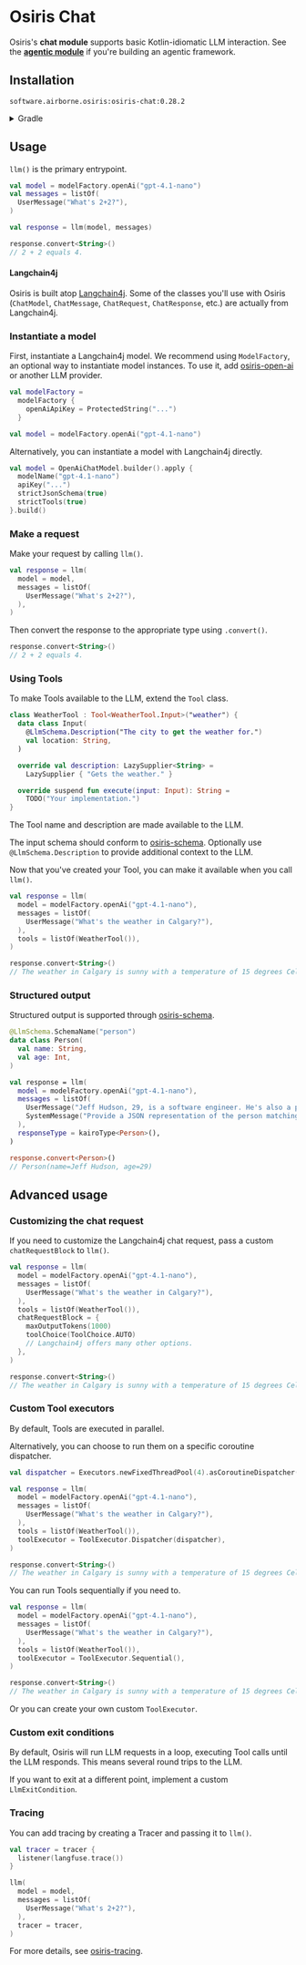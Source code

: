 # Osiris Chat

Osiris's **chat module** supports basic Kotlin-idiomatic LLM interaction.
See the [**agentic module**](../osiris-agentic) if you're building an agentic framework.

## Installation

`software.airborne.osiris:osiris-chat:0.28.2`

<details>

<summary>Gradle</summary>

```kotlin
plugins {
  id("com.google.cloud.artifactregistry.gradle-plugin")
}

repositories {
  maven {
    url = uri("artifactregistry://us-central1-maven.pkg.dev/airborne-software/maven")
  }
}

dependencies {
  implementation("software.airborne.osiris:osiris-chat:0.28.2")
}
```

</details>

## Usage

`llm()` is the primary entrypoint.

```kotlin
val model = modelFactory.openAi("gpt-4.1-nano")
val messages = listOf(
  UserMessage("What's 2+2?"),
)

val response = llm(model, messages)

response.convert<String>()
// 2 + 2 equals 4.
```

#### Langchain4j

Osiris is built atop [Langchain4j](https://github.com/langchain4j/langchain4j).
Some of the classes you'll use with Osiris
(`ChatModel`, `ChatMessage`, `ChatRequest`, `ChatResponse`, etc.)
are actually from Langchain4j.

### Instantiate a model

First, instantiate a Langchain4j model.
We recommend using `ModelFactory`,
an optional way to instantiate model instances.
To use it, add [osiris-open-ai](../osiris-open-ai) or another LLM provider.

```kotlin
val modelFactory =
  modelFactory {
    openAiApiKey = ProtectedString("...")
  }

val model = modelFactory.openAi("gpt-4.1-nano")
```

Alternatively, you can instantiate a model with Langchain4j directly.

```kotlin
val model = OpenAiChatModel.builder().apply {
  modelName("gpt-4.1-nano")
  apiKey("...")
  strictJsonSchema(true)
  strictTools(true)
}.build()
```

### Make a request

Make your request by calling `llm()`.

```kotlin
val response = llm(
  model = model,
  messages = listOf(
    UserMessage("What's 2+2?"),
  ),
)
```

Then convert the response to the appropriate type using `.convert()`.

```kotlin
response.convert<String>()
// 2 + 2 equals 4.
```

### Using Tools

To make Tools available to the LLM,
extend the `Tool` class.

```kotlin
class WeatherTool : Tool<WeatherTool.Input>("weather") {
  data class Input(
    @LlmSchema.Description("The city to get the weather for.")
    val location: String,
  )

  override val description: LazySupplier<String> =
    LazySupplier { "Gets the weather." }

  override suspend fun execute(input: Input): String =
    TODO("Your implementation.")
}
```

The Tool name and description are made available to the LLM.

The input schema should conform to [osiris-schema](../osiris-schema).
Optionally use `@LlmSchema.Description` to provide additional context to the LLM.

Now that you've created your Tool,
you can make it available when you call `llm()`.

```kotlin
val response = llm(
  model = modelFactory.openAi("gpt-4.1-nano"),
  messages = listOf(
    UserMessage("What's the weather in Calgary?"),
  ),
  tools = listOf(WeatherTool()),
)

response.convert<String>()
// The weather in Calgary is sunny with a temperature of 15 degrees Celsius.
```

### Structured output

Structured output is supported through [osiris-schema](../osiris-schema).

```kotlin
@LlmSchema.SchemaName("person")
data class Person(
  val name: String,
  val age: Int,
)

val response = llm(
  model = modelFactory.openAi("gpt-4.1-nano"),
  messages = listOf(
    UserMessage("Jeff Hudson, 29, is a software engineer. He's also a pilot and an ultra trail runner."),
    SystemMessage("Provide a JSON representation of the person matching this description."),
  ),
  responseType = kairoType<Person>(),
)

response.convert<Person>()
// Person(name=Jeff Hudson, age=29)
```

## Advanced usage

### Customizing the chat request

If you need to customize the Langchain4j chat request,
pass a custom `chatRequestBlock` to `llm()`.

```kotlin
val response = llm(
  model = modelFactory.openAi("gpt-4.1-nano"),
  messages = listOf(
    UserMessage("What's the weather in Calgary?"),
  ),
  tools = listOf(WeatherTool()),
  chatRequestBlock = {
    maxOutputTokens(1000)
    toolChoice(ToolChoice.AUTO)
    // Langchain4j offers many other options.
  },
)

response.convert<String>()
// The weather in Calgary is sunny with a temperature of 15 degrees Celsius.
```

### Custom Tool executors

By default, Tools are executed in parallel.

Alternatively, you can choose to run them on a specific coroutine dispatcher.

```kotlin
val dispatcher = Executors.newFixedThreadPool(4).asCoroutineDispatcher()

val response = llm(
  model = modelFactory.openAi("gpt-4.1-nano"),
  messages = listOf(
    UserMessage("What's the weather in Calgary?"),
  ),
  tools = listOf(WeatherTool()),
  toolExecutor = ToolExecutor.Dispatcher(dispatcher),
)

response.convert<String>()
// The weather in Calgary is sunny with a temperature of 15 degrees Celsius.
```

You can run Tools sequentially if you need to.

```kotlin
val response = llm(
  model = modelFactory.openAi("gpt-4.1-nano"),
  messages = listOf(
    UserMessage("What's the weather in Calgary?"),
  ),
  tools = listOf(WeatherTool()),
  toolExecutor = ToolExecutor.Sequential(),
)

response.convert<String>()
// The weather in Calgary is sunny with a temperature of 15 degrees Celsius.
```

Or you can create your own custom `ToolExecutor`.

### Custom exit conditions

By default, Osiris will run LLM requests in a loop,
executing Tool calls until the LLM responds.
This means several round trips to the LLM.

If you want to exit at a different point,
implement a custom `LlmExitCondition`.

### Tracing

You can add tracing by creating a Tracer and passing it to `llm()`.

```kotlin
val tracer = tracer {
  listener(langfuse.trace())
}

llm(
  model = model,
  messages = listOf(
    UserMessage("What's 2+2?"),
  ),
  tracer = tracer,
)
```

For more details, see [osiris-tracing](../osiris-tracing).
